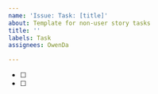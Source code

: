 ```yaml
---
name: 'Issue: Task: [title]'
about: Template for non-user story tasks
title: ''
labels: Task
assignees: OwenDa

---
```


- [ ] 
- [ ]
